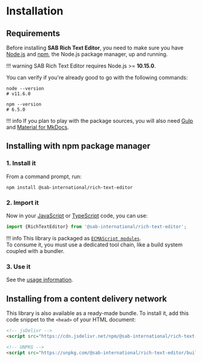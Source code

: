 # Installation

## Requirements
Before installing **SAB Rich Text Editor**, you need to make sure you have [Node.js](https://nodejs.org)
and [npm](https://www.npmjs.com), the Node.js package manager, up and running.

!!! warning
    SAB Rich Text Editor requires Node.js >= **10.15.0**.

You can verify if you're already good to go with the following commands:

```shell
node --version
# v11.6.0

npm --version
# 6.5.0
```

!!! info
    If you plan to play with the package sources, you will also need [Gulp](https://gulpjs.com) and [Material for MkDocs](https://squidfunk.github.io/mkdocs-material).

## Installing with npm package manager

### 1. Install it
From a command prompt, run:

```shell
npm install @sab-international/rich-text-editor
```

### 2. Import it
Now in your [JavaScript](https://developer.mozilla.org/en-US/docs/Web/JavaScript) or [TypeScript](https://www.typescriptlang.org) code, you can use:

```ts
import {RichTextEditor} from '@sab-international/rich-text-editor';
```

!!! info
    This library is packaged as [`ECMAScript modules`](http://www.ecma-international.org/ecma-262/6.0/#sec-modules).  
    To consume it, you must use a dedicated tool chain, like a build system coupled with a bundler.

### 3. Use it
See the [usage information](usage.md).

## Installing from a content delivery network
This library is also available as a ready-made bundle.
To install it, add this code snippet to the `<head>` of your HTML document:

```html
<!-- jsDelivr -->
<script src="https://cdn.jsdelivr.net/npm/@sab-international/rich-text-editor/build/editor.js"></script>

<!-- UNPKG -->
<script src="https://unpkg.com/@sab-international/rich-text-editor/build/editor.js"></script>
```
